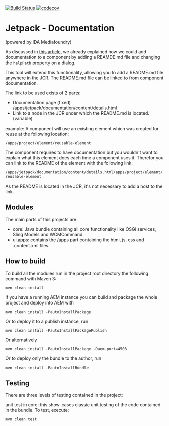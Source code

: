 [![Build Status](https://travis-ci.org/ida-mediafoundry/jetpack-documentation.svg?branch=master)](https://travis-ci.org/ida-mediafoundry/jetpack-documentation) [![codecov](https://codecov.io/gh/ida-mediafoundry/jetpack-documentation/branch/master/graph/badge.svg)](https://codecov.io/gh/ida-mediafoundry/jetpack-documentation)
# Jetpack - Documentation
(powered by iDA Mediafoundry)

As discussed in [this article](https://medium.com/ida-mediafoundry/aem-tech-component-documentation-97c833a9cda0), we already explained how we could add documentation to a component by adding a REAMDE.md file and changing the `helpPath` property on a dialog. 

This tool will extend this functionality, allowing you to add a README.md file anywhere in the JCR.
The README.md file can be linked to from component documentation.

The link to be used exists of 2 parts:
- Documentation page (fixed) /apps/jetpack/documentation/content/details.html
- Link to a node in the JCR under which the README.md is located. (variable)

example:
A component will use an existing element which was created for reuse at the following location:

`/apps/project/element/reusable-element`

The component requires to have documentation but you wouldn't want to explain what this element does each time a component uses it.
Therefor you can link to the README of the element with the following link:

`/apps/jetpack/documentation/content/details.html/apps/project/element/reusable-element`

As the README is located in the JCR, it's not necessary to add a host to the link.

## Modules

The main parts of this projects are:

* core: Java bundle containing all core functionality like OSGi services, Sling Models and WCMCommand.
* ui.apps: contains the /apps part containing the html, js, css and .content.xml files.


## How to build

To build all the modules run in the project root directory the following command with Maven 3:

    mvn clean install

If you have a running AEM instance you can build and package the whole project and deploy into AEM with  

    mvn clean install -PautoInstallPackage
    
Or to deploy it to a publish instance, run

    mvn clean install -PautoInstallPackagePublish
    
Or alternatively

    mvn clean install -PautoInstallPackage -Daem.port=4503

Or to deploy only the bundle to the author, run

    mvn clean install -PautoInstallBundle


## Testing

There are three levels of testing contained in the project:

unit test in core: this show-cases classic unit testing of the code contained in the bundle. To test, execute:

    mvn clean test
